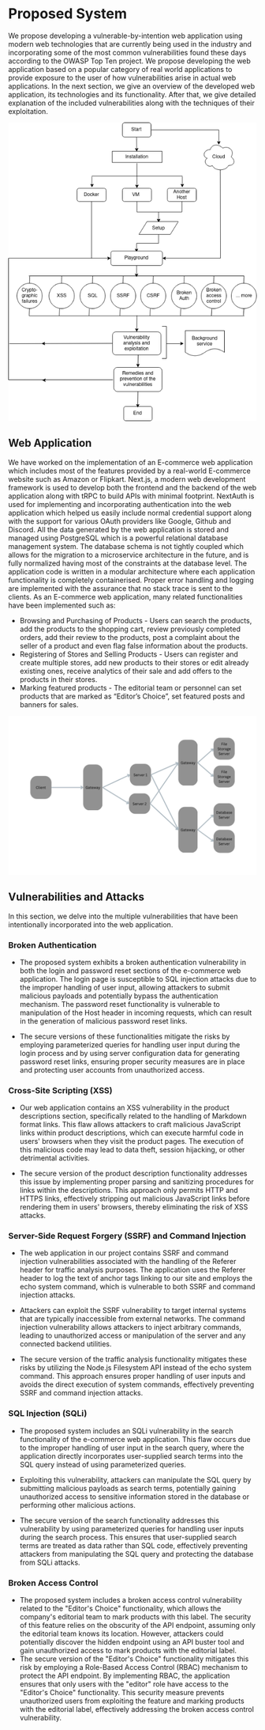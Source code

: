 # Proposed System

We propose developing a vulnerable-by-intention web application using modern web technologies that are currently being used in the industry and incorporating some of the most common vulnerabilities found these days according to the OWASP Top Ten project. We propose developing the web application based on a popular category of real world applications to provide exposure to the user of how vulnerabilities arise in actual web applications. In the next section, we give an overview of the developed web application, its technologies and its functionality. After that, we give detailed explanation of the included vulnerabilities along with the techniques of their exploitation.

![Proposed Solution](./images/proposed-solution.png)

## Web Application

We have worked on the implementation of an E-commerce web application which includes most of the features provided by a real-world E-commerce website such as Amazon or Flipkart. Next.js, a modern web development framework is used to develop both the frontend and the backend of the web application along with tRPC to build APIs with minimal footprint. NextAuth is used for implementing and incorporating authentication into the web application which helped us easily include normal credential support along with the support for various OAuth providers like Google, Github and Discord. All the data generated by the web application is stored and managed using PostgreSQL which is a powerful relational database management system. The database schema is not tightly coupled which allows for the migration to a microservice architecture in the future, and is fully normalized having most of the constraints at the database level. The application code is written in a modular architecture where each application functionality is completely containerised. Proper error handling and logging are implemented with the assurance that no stack trace is sent to the clients. As an E-commerce web application, many related functionalities have been implemented such as:

- Browsing and Purchasing of Products - Users can search the products, add the products to the shopping cart, review previously completed orders, add their review to the products, post a complaint about the seller of a product and even flag false information about the products.
- Registering of Stores and Selling Products - Users can register and create multiple stores, add new products to their stores or edit already existing ones, receive analytics of their sale and add offers to the products in their stores.
- Marking featured products - The editorial team or personnel can set products that are marked as “Editor’s Choice”, set featured posts and banners for sales.

![Web App Architecture](./images/web-app-arch.png)

## Vulnerabilities and Attacks

In this section, we delve into the multiple vulnerabilities that have been intentionally incorporated into the web application.

### Broken Authentication

- The proposed system exhibits a broken authentication vulnerability in both the login and password reset sections of the e-commerce web application. The login page is susceptible to SQL injection attacks due to the improper handling of user input, allowing attackers to submit malicious payloads and potentially bypass the authentication mechanism. The password reset functionality is vulnerable to manipulation of the Host header in incoming requests, which can result in the generation of malicious password reset links.

- The secure versions of these functionalities mitigate the risks by employing parameterized queries for handling user input during the login process and by using server configuration data for generating password reset links, ensuring proper security measures are in place and protecting user accounts from unauthorized access.

### Cross-Site Scripting (XSS)

- Our web application contains an XSS vulnerability in the product descriptions section, specifically related to the handling of Markdown format links. This flaw allows attackers to craft malicious JavaScript links within product descriptions, which can execute harmful code in users' browsers when they visit the product pages. The execution of this malicious code may lead to data theft, session hijacking, or other detrimental activities.

- The secure version of the product description functionality addresses this issue by implementing proper parsing and sanitizing procedures for links within the descriptions. This approach only permits HTTP and HTTPS links, effectively stripping out malicious JavaScript links before rendering them in users' browsers, thereby eliminating the risk of XSS attacks.

### Server-Side Request Forgery (SSRF) and Command Injection

- The web application in our project contains SSRF and command injection vulnerabilities associated with the handling of the Referer header for traffic analysis purposes. The application uses the Referer header to log the text of anchor tags linking to our site and employs the echo system command, which is vulnerable to both SSRF and command injection attacks.

- Attackers can exploit the SSRF vulnerability to target internal systems that are typically inaccessible from external networks. The command injection vulnerability allows attackers to inject arbitrary commands, leading to unauthorized access or manipulation of the server and any connected backend utilities.

- The secure version of the traffic analysis functionality mitigates these risks by utilizing the Node.js Filesystem API instead of the echo system command. This approach ensures proper handling of user inputs and avoids the direct execution of system commands, effectively preventing SSRF and command injection attacks.

### SQL Injection (SQLi)

- The proposed system includes an SQLi vulnerability in the search functionality of the e-commerce web application. This flaw occurs due to the improper handling of user input in the search query, where the application directly incorporates user-supplied search terms into the SQL query instead of using parameterized queries.

- Exploiting this vulnerability, attackers can manipulate the SQL query by submitting malicious payloads as search terms, potentially gaining unauthorized access to sensitive information stored in the database or performing other malicious actions.

- The secure version of the search functionality addresses this vulnerability by using parameterized queries for handling user inputs during the search process. This ensures that user-supplied search terms are treated as data rather than SQL code, effectively preventing attackers from manipulating the SQL query and protecting the database from SQLi attacks.

### Broken Access Control

- The proposed system includes a broken access control vulnerability related to the "Editor's Choice" functionality, which allows the company's editorial team to mark products with this label. The security of this feature relies on the obscurity of the API endpoint, assuming only the editorial team knows its location. However, attackers could potentially discover the hidden endpoint using an API buster tool and gain unauthorized access to mark products with the editorial label.
- The secure version of the "Editor's Choice" functionality mitigates this risk by employing a Role-Based Access Control (RBAC) mechanism to protect the API endpoint. By implementing RBAC, the application ensures that only users with the "editor" role have access to the "Editor's Choice" functionality. This security measure prevents unauthorized users from exploiting the feature and marking products with the editorial label, effectively addressing the broken access control vulnerability.
